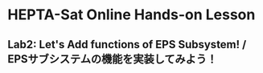 # HEPTA-Sat Online Hands-on Lesson
## Lab2: Let's Add functions of EPS Subsystem! / EPSサブシステムの機能を実装してみよう！